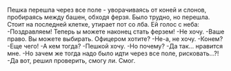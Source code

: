   Пешка перешла через все поле - уворачиваясь от коней и слонов, пробираясь между башен, обходя ферзя. Было трудно, но перешла. Стоит на последней клетке, утирает пот со лба. Ей голос с неба:
-Поздравляем! Теперь ы можете наконец стать ферзем!
-Не хочу.
-Ваше право. Вы можете выбирать. Офицером хотите?
-Не-а, не хочу.
-Конем?
-Еще чего!
-А кем тогда?
-Пешкой хочу.
-Но почему?
-Да так... нравится мне.
-Но зачем же тогда надо было идти через все поле, рисковать...?!
-Да вот, решил проверить, смогу ли. Смог.    
